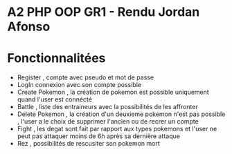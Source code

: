 # A2 PHP OOP GR1 - Rendu Jordan Afonso

# Fonctionnalitées

* Register , compte avec pseudo et mot de passe
* LogIn connexion avec son compte possible
* Create Pokemon , la création de pokemon est possible uniquement quand l'user est connécté
* Battle , liste des entraineurs avec la possibilités de les affronter
* Delete Pokemon , la création d'un deuxieme pokemon n'est pas possible , l'user a le choix de supprimer l'ancien ou de recrer un compte
* Fight , les degat sont fait par rapport aux types pokemons et l'user ne  peut pas attaquer moins de 6h après sa dernière attaque
* Rez , possibilités de rescusiter son pokemon mort

